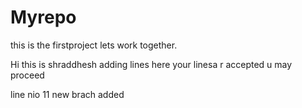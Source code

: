 # Myrepo
this is the firstproject
lets work together.

Hi this is shraddhesh
adding lines here
your linesa r accepted 
u may proceed


line nio 11
new brach added
